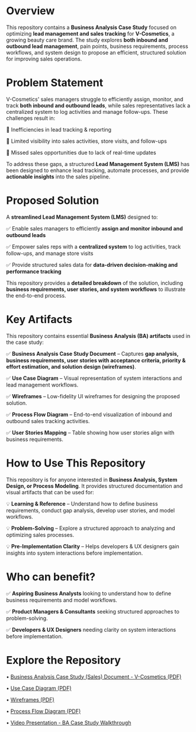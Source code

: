 # **Overview**
This repository contains a **Business Analysis Case Study** focused on optimizing **lead management and sales tracking** for **V-Cosmetics**, a growing beauty care brand. The study explores **both inbound and outbound lead management**, pain points, business requirements, process workflows, and system design to propose an efficient, structured solution for improving sales operations.

# **Problem Statement**
V-Cosmetics' sales managers struggle to efficiently assign, monitor, and track **both inbound and outbound leads**, while sales representatives lack a centralized system to log activities and manage follow-ups. These challenges result in:

🚩 Inefficiencies in lead tracking & reporting

🚩 Limited visibility into sales activities, store visits, and follow-ups

🚩 Missed sales opportunities due to lack of real-time updates

To address these gaps, a structured **Lead Management System (LMS)** has been designed to enhance lead tracking, automate processes, and provide **actionable insights** into the sales pipeline.

# **Proposed Solution**
A **streamlined Lead Management System (LMS)** designed to:

✅ Enable sales managers to efficiently **assign and monitor inbound and outbound leads**

✅ Empower sales reps with a **centralized system** to log activities, track follow-ups, and manage store visits

✅ Provide structured sales data for **data-driven decision-making and performance tracking**

This repository provides a **detailed breakdown** of the solution, including **business requirements, user stories, and system workflows** to illustrate the end-to-end process.

# **Key Artifacts**
This repository contains essential **Business Analysis (BA) artifacts** used in the case study:

✅ **Business Analysis Case Study Document** – Captures **gap analysis, business requirements, user stories with acceptance criteria, priority & effort estimation, and solution design (wireframes)**.

✅ **Use Case Diagram** – Visual representation of system interactions and lead management workflows.

✅ **Wireframes** – Low-fidelity UI wireframes for designing the proposed solution.

✅ **Process Flow Diagram** – End-to-end visualization of inbound and outbound sales tracking activities.

✅ **User Stories Mapping** – Table showing how user stories align with business requirements.

# **How to Use This Repository**
This repository is for anyone interested in **Business Analysis, System Design, or Process Modeling**. It provides structured documentation and visual artifacts that can be used for:

💡 **Learning & Reference** – Understand how to define business requirements, conduct gap analysis, develop user stories, and model workflows.

💡 **Problem-Solving** – Explore a structured approach to analyzing and optimizing sales processes.

💡 **Pre-Implementation Clarity** – Helps developers & UX designers gain insights into system interactions before implementation.

# **Who can benefit?**

✅ **Aspiring Business Analysts** looking to understand how to define business requirements and model workflows.

✅ **Product Managers & Consultants** seeking structured approaches to problem-solving.

✅ **Developers & UX Designers** needing clarity on system interactions before implementation.

# **Explore the Repository**
• [Business Analysis Case Study (Sales) Document - V-Cosmetics (PDF)](https://github.com/nitinskunigal/Business-Analysis-Case-Study-for-V-Cosmetics/blob/main/BA%20Case%20Study%20(Sales)%20Document%20-%20V-Cosmetics.pdf)

• [Use Case Diagram (PDF)](https://github.com/nitinskunigal/Business-Analysis-Case-Study-for-V-Cosmetics/blob/main/Use%20Case%20Diagram_LMS.pdf)

• [Wireframes (PDF)](https://github.com/nitinskunigal/Business-Analysis-Case-Study-on-Sales-Tracking/blob/main/Wireframes%20-%20LMS.pdf)

• [Process Flow Diagram (PDF)](https://github.com/nitinskunigal/Business-Analysis-Case-Study-for-V-Cosmetics/blob/main/Process%20Flow%20Diagram_LMS.pdf)

• [Video Presentation - BA Case Study Walkthrough](https://vimeo.com/1061202131/931dfeb1e3)
